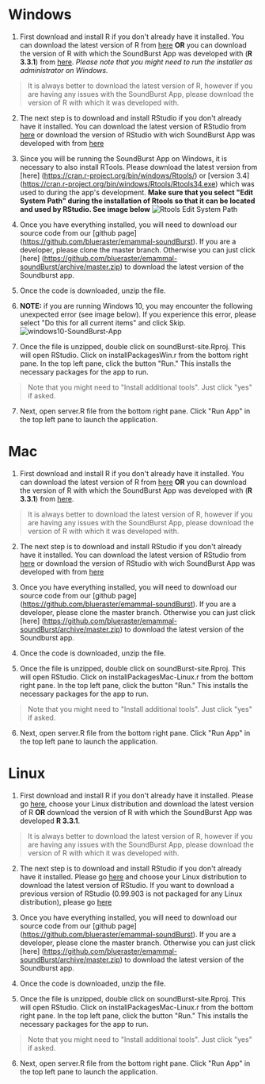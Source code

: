 # Windows

1. First download and install R if you don't already have it installed. You can download the latest version of R from 
[here](https://cran.r-project.org/bin/) **OR** you can download the version of R with which the SoundBurst App was developed with (**R 3.3.1**) from [here](https://cran.r-project.org/bin/windows/base/R-3.3.1-win.exe). _Please note that you might need to run the installer as administrator on Windows._

> It is always better to download the latest version of R, however if you are having any issues with the SoundBurst App, please download the version of R with which it was developed with.

2. The next step is to download and install RStudio if you don't already have it installed. You can download the latest version of RStudio from [here](https://www.rstudio.com/products/rstudio/download/) or download the version of RStudio with wich SoundBurst App was developed with from [here](https://download1.rstudio.org/RStudio-0.99.903.exe)

3. Since you will be running the SoundBurst App on Windows, it is necessary to also install RTools. Please download the latest version from [here] (https://cran.r-project.org/bin/windows/Rtools/) or [version 3.4] (https://cran.r-project.org/bin/windows/Rtools/Rtools34.exe) which was used to during the app's development. **Make sure that you select "Edit System Path" during the installation of Rtools so that it can be located and used by RStudio. See image below** ![Rtools Edit System Path](http://blueraster-users.s3.amazonaws.com/cphang/edit-path-rtools)

3. Once you have everything installed, you will need to download our source code from our [github page] (https://github.com/blueraster/emammal-soundBurst). If you are a developer, please clone the master branch. Otherwise you can just click [here] (https://github.com/blueraster/emammal-soundBurst/archive/master.zip) to download the latest version of the Soundburst app. 

4. Once the code is downloaded, unzip the file. 

5. **NOTE:** if you are running Windows 10, you may encounter the following unexpected error (see image below). If you experience this error, please select "Do this for all current items" and click Skip. ![windows10-SoundBurst-App](http://blueraster-users.s3.amazonaws.com/cphang/windows10-SoundBurst)

6. Once the file is unzipped, double click on soundBurst-site.Rproj. This will open RStudio. Click on installPackagesWin.r from the bottom right pane. In the top left pane, click the button "Run." This installs the necessary packages for the app to run.
> Note that you might need to "Install additional tools". Just click "yes" if asked.

7. Next, open server.R file from the bottom right pane. Click "Run App" in the top left pane to launch the application.


# Mac

1. First download and install R if you don't already have it installed. You can download the latest version of R from 
[here](https://cran.r-project.org/bin/) **OR** you can download the version of R with which the SoundBurst App was developed with (**R 3.3.1**) from [here](https://cran.r-project.org/bin/macosx/R-3.3.1.pkg). 

> It is always better to download the latest version of R, however if you are having any issues with the SoundBurst App, please download the version of R with which it was developed with.

2. The next step is to download and install RStudio if you don't already have it installed. You can download the latest version of RStudio from [here](https://www.rstudio.com/products/rstudio/download/) or download the version of RStudio with wich SoundBurst App was developed with from [here](https://download1.rstudio.org/RStudio-0.99.903.dmg)

3. Once you have everything installed, you will need to download our source code from our [github page] (https://github.com/blueraster/emammal-soundBurst). If you are a developer, please clone the master branch. Otherwise you can just click [here] (https://github.com/blueraster/emammal-soundBurst/archive/master.zip) to download the latest version of the Soundburst app. 

4. Once the code is downloaded, unzip the file. 

5. Once the file is unzipped, double click on soundBurst-site.Rproj. This will open RStudio. Click on installPackagesMac-Linux.r from the bottom right pane. In the top left pane, click the button "Run." This installs the necessary packages for the app to run.
> Note that you might need to "Install additional tools". Just click "yes" if asked.

6. Next, open server.R file from the bottom right pane. Click "Run App" in the top left pane to launch the application.

# Linux

1. First download and install R if you don't already have it installed. Please go [here](https://cran.r-project.org/bin/linux/), choose your Linux distribution and download the latest version of R **OR** download the version of R with which the SoundBurst App was developed **R 3.3.1**.

> It is always better to download the latest version of R, however if you are having any issues with the SoundBurst App, please download the version of R with which it was developed with.

2. The next step is to download and install RStudio if you don't already have it installed. Please go [here](https://www.rstudio.com/products/rstudio/download/) and choose your Linux distribution to download the latest version of RStudio. If you want to download a previous version of RStudio (0.99.903 is not packaged for any Linux distribution), please go [here](https://download1.rstudio.org/)

3. Once you have everything installed, you will need to download our source code from our [github page] (https://github.com/blueraster/emammal-soundBurst). If you are a developer, please clone the master branch. Otherwise you can just click [here] (https://github.com/blueraster/emammal-soundBurst/archive/master.zip) to download the latest version of the Soundburst app. 

4. Once the code is downloaded, unzip the file. 

5. Once the file is unzipped, double click on soundBurst-site.Rproj. This will open RStudio. Click on installPackagesMac-Linux.r from the bottom right pane. In the top left pane, click the button "Run." This installs the necessary packages for the app to run. 
 > Note that you might need to "Install additional tools". Just click "yes" if asked.

6. Next, open server.R file from the bottom right pane. Click "Run App" in the top left pane to launch the application.